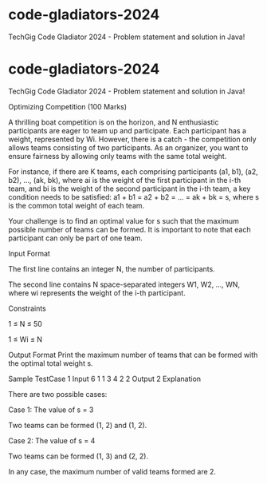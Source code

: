 # code-gladiators-2024
TechGig Code Gladiator 2024 - Problem statement and solution in Java!

# code-gladiators-2024
TechGig Code Gladiator 2024 - Problem statement and solution in Java!


Optimizing Competition (100 Marks)

A thrilling boat competition is on the horizon, and N enthusiastic participants are eager to team up and participate. Each participant has a weight, represented by Wi. However, there is a catch - the competition only allows teams consisting of two participants. As an organizer, you want to ensure fairness by allowing only teams with the same total weight.

For instance, if there are K teams, each comprising participants (a1, b1), (a2, b2), ..., (ak, bk), where ai is the weight of the first participant in the i-th team, and bi is the weight of the second participant in the i-th team, a key condition needs to be satisfied: a1 + b1 = a2 + b2 = ... = ak + bk = s, where s is the common total weight of each team.

Your challenge is to find an optimal value for s such that the maximum possible number of teams can be formed. It is important to note that each participant can only be part of one team.



Input Format

The first line contains an integer N, the number of participants.

The second line contains N space-separated integers W1, W2, ..., WN, where wi represents the weight of the i-th participant.


Constraints

1 ≤ N ≤ 50

1 ≤ Wi ≤ N


Output Format
Print the maximum number of teams that can be formed with the optimal total weight s.

Sample TestCase 1
Input
6
1 1 3 4 2 2
Output
2
Explanation

There are two possible cases:

Case 1: The value of s = 3

Two teams can be formed (1, 2) and (1, 2).

Case 2: The value of s = 4

Two teams can be formed (1, 3) and (2, 2).

In any case, the maximum number of valid teams formed are 2.
